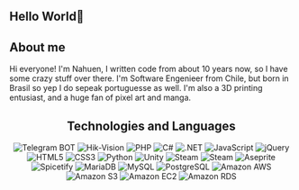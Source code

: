 ## Hello World👋


## About me
Hi everyone! I'm Nahuen, I written code from about 10 years now, so I have some crazy stuff over there. I'm Software Engenieer from Chile, but born in Brasil so yep I do sepeak portuguesse as well. I'm also a 3D printing entusiast, and a huge fan of pixel art and manga.
<h2 align="center">Technologies and Languages </h2>
<div align="center">
  
<img alt="Telegram BOT" src="https://img.shields.io/badge/Telegram_BOT-26A5E4?style=flat&logo=telegram&logoColor=white">
<img alt="Hik-Vision" src="https://img.shields.io/badge/Hik-Vision-gray?labelColor=red">
<img alt="PHP" src="https://img.shields.io/badge/PHP-777BB4?style=flat&logo=php&logoColor=white">
<img alt="C#" src="https://img.shields.io/badge/C%23-239120?style=flat&logoColor=white">
<img alt=".NET" src="https://img.shields.io/badge/.NET-5C2D91?style=flat&logo=.net&logoColor=white">
<img alt="JavaScript" src="https://img.shields.io/badge/-JavaScript-black?style=flat&logo=javascript">
<img alt="jQuery" src="https://img.shields.io/badge/jQuery-0769AD?style=flat&logo=jQuery">
<img alt="HTML5" src="https://img.shields.io/badge/HTML5-E34F26?style=flat&logo=html5&logoColor=white">
<img alt="CSS3" src="https://img.shields.io/badge/CSS3-1572B6?style=flat&logo=css3&logoColor=white">
<img alt="Python" src="https://img.shields.io/badge/Python-14354C?style=flat&logo=python&logoColor=white">
<img alt="Unity" src="https://img.shields.io/badge/Unity-100000?style=flat&logo=unity&logoColor=white">
<img alt="Steam" src="https://img.shields.io/badge/Steam-000000?style=flat&logo=steam&logoColor=white">
<img alt="Steam" src="https://img.shields.io/badge/React-000000?style=flat&logo=React&logoColor=61DAFB">
<img alt="Aseprite" src="https://img.shields.io/badge/Aseprite-7D929E?style=flat&logo=aseprite&logoColor=white">
<img alt="Spicetify" src="https://img.shields.io/badge/Spicetify-1DB954?style=flat&logo=spotify&logoColor=white">
<img alt="MariaDB" src="https://img.shields.io/badge/MariaDB-003545?style=flat&logo=mariadb&logoColor=white">
<img alt="MySQL" src="https://img.shields.io/badge/MySQL-4479A1?style=flat&logo=mysql&logoColor=white">
<img alt="PostgreSQL" src="https://img.shields.io/badge/PostgreSQL-4169E1?style=flat&logo=postgresql&logoColor=white">
<img alt="Amazon AWS" src="https://img.shields.io/badge/Amazon_AWS-FF9900?logo=amazonwebservices&labelColor=232F3E">
<img alt="Amazon S3" src="https://img.shields.io/badge/Amazon_S3-232F3E?logo=amazons3&labelColor=569A31&logoColor=white">
<img alt="Amazon EC2" src="https://img.shields.io/badge/Amazon_EC2-232F3E?logo=amazonec2&labelColor=FF9900&logoColor=white">
<img alt="Amazon RDS" src="https://img.shields.io/badge/Amazon_RDS-232F3E?logo=amazonrds&labelColor=527FFF&logoColor=white">
</div>


